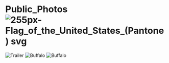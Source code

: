 # Public_Photos![255px-Flag_of_the_United_States_(Pantone) svg](https://user-images.githubusercontent.com/9166227/236940150-c4c00878-87ed-4492-aeb1-9733a21b8c7b.png)
![Trailer](https://user-images.githubusercontent.com/9166227/236940274-4b2cae60-d3a4-417e-87d8-117438eed7df.jpg)
![Buffalo](https://user-images.githubusercontent.com/9166227/236941525-b0265534-c446-42aa-bd79-532b1b9ed5cb.jpg)
![Buffalo](https://user-images.githubusercontent.com/9166227/236942368-2066aec0-3061-4b21-a17a-d1ec7ca7922d.jpg)
